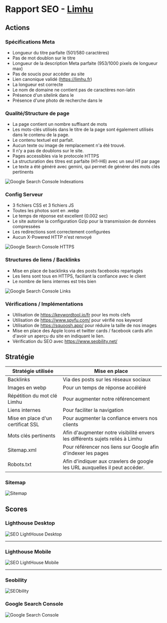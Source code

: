 # Rapport SEO - [Limhu](https://limhu.fr)

## Actions

### Spécifications Meta

- Longueur du titre parfaite (501/580 caractères)
- Pas de mot doublon sur le titre
- Longueur de la description Meta parfaite (953/1000 pixels de longueur max)
- Pas de soucis pour accéder au site
- Lien canonique validé (https://limhu.fr)
- La longueur est correcte
- Le nom de domaine ne contient pas de caractères non-latin
- Présence d'un sitelink dans le <head>
- Présence d'une photo de recherche dans le <head>


### Qualité/Structure de page

- La page contient un nombre suffisant de mots
- Les mots-clés utilisés dans le titre de la page sont également utilisés dans le contenu de la page.
- Le contenu textuel est parfait.
- Aucun texte ou image de remplacement n'a été trouvé.
- Il n'y a pas de doublons sur le site.
- Pages accessibles via le protocole HTTPS
- La structuration des titres est parfaite (H1-H6) avec un seul H1 par page
- Le texte a été généré avec gemini, qui permet de générer des mots clés pertinents

![Google Search Console Indexations](readme/indexations.png)

### Config Serveur

- 3 fichiers CSS et 3 fichiers JS
- Toutes les photos sont en .webp
- Le temps de réponse est excellent (0.002 sec)
- Le site autorise la configuration Gzip pour la transmission de données compressées
- Les redirections sont correctement configurées
- Aucun X-Powered HTTP n'est renvoyé

![Google Search Console HTTPS](readme/gsc-https.png)

### Structures de liens / Backlinks

- Mise en place de backlinks via des posts facebooks repartagés
- Les liens sont tous en HTTPS, faciliant la confiance avec le client
- Le nombre de liens internes est très bien

![Google Search Console Links](readme/links.png)



### Vérifications / Implémentations

- Utilisation de https://keywordtool.io/fr pour les mots clefs
- Utilisation de https://www.spyfu.com/ pour vérifié nos keyword
- Utilisation de https://squoosh.app/ pour réduire la taille de nos images
- Mise en place des Apple Icons et twitter cards / facebook cards afin d'avoir un aperçu du site en indiquant le lien.
- Vérification du SEO avec https://www.seobility.net/

## Stratégie


| Stratégie utilisée            | Mise en place |
|---                            |---|
| Backlinks                     | Via des posts sur les réseaux sociaux  |
| Images en webp                | Pour un temps de réponse accéléré  |
| Répétition du mot clé Limhu   | Pour augmenter notre référencement   |
| Liens internes   | Pour faciliter la navigation  |
| Mise en place d'un certificat SSL | Pour augmenter la confiance envers nos clients |
| Mots clés pertinents | Afin d'augmenter notre visibilité envers les différents sujets reliés à Limhu |
| Sitemap.xml | Pour référencer nos liens sur Google afin d'indexer les pages |
| Robots.txt | Afin d'indiquer aux crawlers de google les URL auxquelles il peut accéder. |


### Sitemap
![Sitemap](readme/sitemap.png)



## Scores

### Lighthouse Desktop
![SEO LightHouse Desktop](readme/limhu-desktop.png)

<hr>

### Lighthouse Mobile
![SEO LightHouse Mobile](readme/limhu-mobile.png)

<hr>

### Seobility
![SEObility](readme/seo-checker.png)

### Google Search Console
![Google Search Console](readme/gsc.png)



